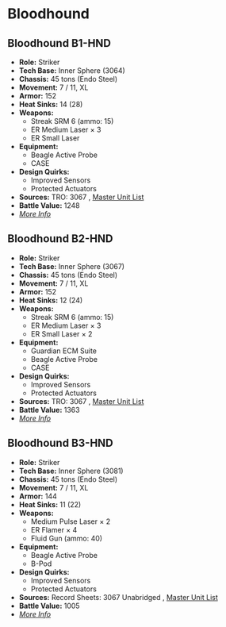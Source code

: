 # Bloodhound 

## Bloodhound B1-HND 

- **Role:** Striker 
- **Tech Base:** Inner Sphere (3064) 
- **Chassis:** 45 tons (Endo Steel) 
- **Movement:** 7 / 11, XL 
- **Armor:** 152 
- **Heat Sinks:** 14 (28) 
- **Weapons:** 
  - Streak SRM 6 (ammo: 15) 
  - ER Medium Laser × 3 
  - ER Small Laser 
- **Equipment:** 
  - Beagle Active Probe 
  - CASE 
- **Design Quirks:** 
  - Improved Sensors 
  - Protected Actuators 
- **Sources:** TRO: 3067 , [Master Unit List](http://masterunitlist.info/Unit/Details/3838) 
- **Battle Value:** 1248 
- [*More Info*](bloodhound/bloodhound_b1-hnd.md) 

## Bloodhound B2-HND 

- **Role:** Striker 
- **Tech Base:** Inner Sphere (3067) 
- **Chassis:** 45 tons (Endo Steel) 
- **Movement:** 7 / 11, XL 
- **Armor:** 152 
- **Heat Sinks:** 12 (24) 
- **Weapons:** 
  - Streak SRM 6 (ammo: 15) 
  - ER Medium Laser × 3 
  - ER Small Laser × 2 
- **Equipment:** 
  - Guardian ECM Suite 
  - Beagle Active Probe 
  - CASE 
- **Design Quirks:** 
  - Improved Sensors 
  - Protected Actuators 
- **Sources:** TRO: 3067 , [Master Unit List](http://masterunitlist.info/Unit/Details/3839) 
- **Battle Value:** 1363 
- [*More Info*](bloodhound/bloodhound_b2-hnd.md) 

## Bloodhound B3-HND 

- **Role:** Striker 
- **Tech Base:** Inner Sphere (3081) 
- **Chassis:** 45 tons (Endo Steel) 
- **Movement:** 7 / 11, XL 
- **Armor:** 144 
- **Heat Sinks:** 11 (22) 
- **Weapons:** 
  - Medium Pulse Laser × 2 
  - ER Flamer × 4 
  - Fluid Gun (ammo: 40) 
- **Equipment:** 
  - Beagle Active Probe 
  - B-Pod 
- **Design Quirks:** 
  - Improved Sensors 
  - Protected Actuators 
- **Sources:** Record Sheets: 3067 Unabridged , [Master Unit List](http://masterunitlist.info/Unit/Details/5671) 
- **Battle Value:** 1005 
- [*More Info*](bloodhound/bloodhound_b3-hnd.md) 

